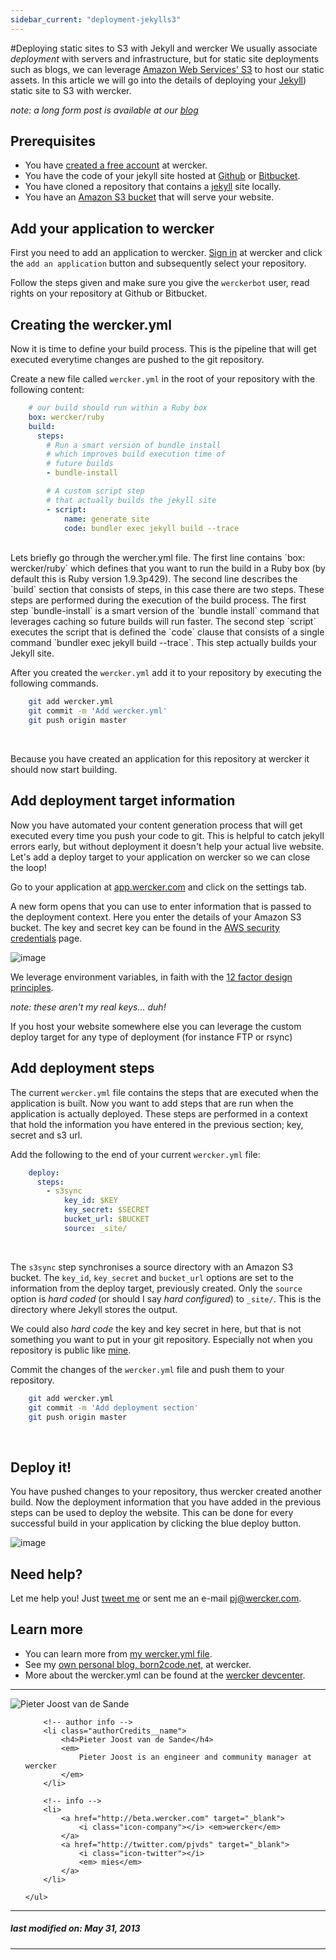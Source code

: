```yaml
---
sidebar_current: "deployment-jekylls3"
---
```

#Deploying static sites to S3 with Jekyll and wercker
We usually associate *deployment* with servers and infrastructure, but for static site deployments such as blogs, we can leverage [Amazon Web Services' S3](http://aws.amazon.com/s3/) to host our static assets. In this article we will go into the details of deploying your [Jekyll](http://jekyllrb.com)) static site to S3 with wercker.

_note: a long form post is available at our [blog](http://blog.wercker.com/2013/05/31/simplify-you-jekyll-publishing-process-with-wercker.html)_

## Prerequisites

* You have [created a free account](https://app.wercker.com/users/new/) at wercker.
* You have the code of your jekyll site hosted at [Github](http://github.com) or [Bitbucket](http://bitbucket.com).
* You have cloned a repository that contains a [jekyll](http://jekyllrb.com) site locally.
* You have an [Amazon S3 bucket](http://docs.aws.amazon.com/AmazonS3/latest/dev/HostingWebsiteOnS3Setup.html) that will serve your website.

## Add your application to wercker

First you need to add an application to wercker. [Sign in](http://app.wercker.com/) at wercker and click the `add an application` button and subsequently select your repository.

Follow the steps given and make sure you give the `werckerbot` user, read rights on your repository at Github or Bitbucket.


## Creating the wercker.yml
Now it is time to define your build process. This is the pipeline that will get executed everytime changes are pushed to the git repository.

Create a new file called `wercker.yml` in the root of your repository with the following content:

```yaml
    # our build should run within a Ruby box
    box: wercker/ruby
    build:
      steps:
        # Run a smart version of bundle install
        # which improves build execution time of
        # future builds
        - bundle-install

        # A custom script step
        # that actually builds the jekyll site
        - script:
            name: generate site
            code: bundler exec jekyll build --trace
```
  
</br>
Lets briefly go through the wercher.yml file. The first line contains `box: wercker/ruby` which defines that you want to run the build in a Ruby box (by default this is Ruby version 1.9.3p429).
The second line describes the `build` section that consists of steps, in this case there are two steps. These steps are performed during the execution of the build process. The first step `bundle-install` is a smart version of the `bundle install` command that leverages caching so future builds will run faster. The second step `script` executes the script that is defined the `code` clause that consists of a single command `bundler exec jekyll build --trace`. This step actually builds your Jekyll site.

After you created the `wercker.yml` add it to your repository by executing the following commands.

```bash
    git add wercker.yml
    git commit -m 'Add wercker.yml'
    git push origin master
```
</br>

Because you have created an application for this repository at wercker it should now start building. 

## Add deployment target information
Now you have automated your content generation process that will get executed every time you push your code to git. This is helpful to catch jekyll errors early, but without  deployment it doesn't help your actual live website. Let's add a deploy target to your application on wercker so we can close the loop!

Go to your application at [app.wercker.com](https://app.wercker.com) and click on the settings tab.

A new form opens that you can use to enter information that is passed to the deployment context. Here you enter the details of your Amazon S3 bucket. The key and secret key can be found in the [AWS security credentials](https://portal.aws.amazon.com/gp/aws/securityCredentials) page.

![image](http://f.cl.ly/items/2K3m0f332m1v2V1v1y0c/deploy-details.png)

We leverage environment variables, in faith with the [12 factor design principles](http://www.12factor.net/config).

_note: these aren't my real keys… duh!_

If you host your website somewhere else you can leverage the custom deploy target for any type of deployment (for instance FTP or rsync)

## Add deployment steps
The current `wercker.yml` file contains the steps that are executed when the application is built. Now you want to add steps that are run when the application is actually deployed. These steps are performed in a context that hold the information you have entered in the previous section; key, secret and s3 url.

Add the following to the end of your current `wercker.yml` file:

```yaml
    deploy:
      steps:
        - s3sync
            key_id: $KEY
            key_secret: $SECRET
            bucket_url: $BUCKET
            source: _site/
```
</br>

The `s3sync` step synchronises a source directory with an Amazon S3 bucket. The `key_id`, `key_secret` and `bucket_url` options are set to the information from the deploy target, previously created. Only the `source` option is _hard coded_ (or should I say _hard configured_) to `_site/`. This is the directory where Jekyll stores the output.

We could also _hard code_ the key and key secret in here, but that is not something you want to put in your git repository. Especially not when you repository is public like [mine](https://github.com/pjvds/born2code.net).

Commit the changes of the `wercker.yml` file and push them to your repository.

```bash
    git add wercker.yml
    git commit -m 'Add deployment section'
    git push origin master
```
</br>

## Deploy it!
You have pushed changes to your repository, thus wercker created another build. Now the deployment information that you have added in the previous steps can be used to deploy the website. This can be done for every successful build in your application by clicking the blue deploy button.

![image](http://f.cl.ly/items/3G1u1P0Y3l0p0X21270L/deploy-it.png)

## Need help?
Let me help you! Just [tweet me](http://twitter.com/pjvds) or sent me an e-mail [pj@wercker.com](mailto:pj@wercker.com).

## Learn more

* You can learn more from [my wercker.yml file](https://github.com/pjvds/born2code.net/blob/master/wercker.yml).
* See my [own personal blog, born2code.net,](https://app.wercker.com/#project/5198a619a4dd999717000331) at wercker.
* More about the wercker.yml can be found at the [wercker devcenter](http://devcenter.wercker.com/articles/werckeryml/).

-------

<div class="authorCredits">
    <span class="profile-picture">
        <img src="https://secure.gravatar.com/avatar/5864d682bb0da7bedf31601e4e3172e7?d=identicon&s=192" alt="Pieter Joost van de Sande"/>
    </span>
    <ul class="authorCredits">

        <!-- author info -->
        <li class="authorCredits__name">
            <h4>Pieter Joost van de Sande</h4>
            <em>
                Pieter Joost is an engineer and community manager at wercker
            </em>
        </li>

        <!-- info -->
        <li>
            <a href="http://beta.wercker.com" target="_blank">
                <i class="icon-company"></i> <em>wercker</em>
            </a>
            <a href="http://twitter.com/pjvds" target="_blank">
                <i class="icon-twitter"></i>
                <em> mies</em>
            </a>
        </li>

    </ul>
</div>

-------
##### last modified on: May 31, 2013
-------